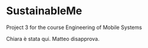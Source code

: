 # SustainableMe
Project 3 for the course Engineering of Mobile Systems

Chiara è stata qui.
Matteo disapprova.